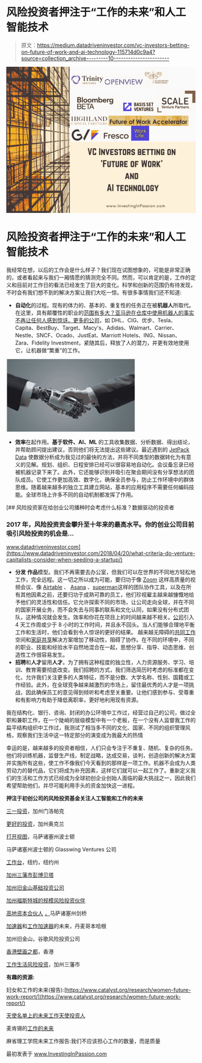 # 风险投资者押注于“工作的未来”和人工智能技术

> 原文：<https://medium.datadriveninvestor.com/vc-investors-betting-on-future-of-work-and-ai-technology-115714d0c9a4?source=collection_archive---------10----------------------->

![](img/8d5d377d9e617ee1d5fcf16c2b081c96.png)

# 风险投资者押注于“工作的未来”和人工智能技术

我经常在想，以后的工作会是什么样子？我们现在试图想象的，可能是非常正确的，或者看起来与我们一厢情愿的猜测完全不同。然而，可以肯定的是，工作的定义和目前对工作日的看法已经发生了巨大的变化。科学和创新的范围仍有待发现，不时会有我们想不到的解决方案让我们大吃一惊。有很多事情我们还不知道:

*   **自动化**的过程。现有的体力的、基本的、重复性的任务正在被**机器人**所取代。在这里，具有颠覆性的职业的[范围有多大？亚马逊在仓库中使用机器人的事实不再让任何人感到惊讶。](https://medium.com/@cigen_rpa/10-real-world-use-cases-for-robotic-process-automation-rpa-in-retail-bd40cf4fe38c)[更多的公司](https://www.lovemoney.com/gallerylist/61607/companies-already-replacing-humans-with-robots)，如 DHL、CIG、优步、Tesla、Capita、BestBuy、Target、Macy's、Adidas、Walmart、Carrier、Nestle、SNCF、Ocado、JustEat、Marriott Hotels、ING、Nissan、Zara、Fidelity Investment，紧随其后，释放了人的潜力，并更有效地使用它，让机器做“繁重”的工作。

![](img/520347da8ab0e1cbdd587b4ec0fd8934.png)

*   **效率**在起作用。**基于软件、AI、ML** 的工具收集数据、分析数据、得出结论，并帮助顾问提出建议，否则他们将无法提出这些建议。最近遇到的 [JetPack Data](https://www.jetpackdata.com/landing) 使数据分析成为我见过的最快的方法，并将不同类型的数据转化为有意义的见解。规划、组织、日程安排已经可以很容易地自动化。会议备忘录已经被机器记录下来了。此外，它还能够识别并吸引在聚会期间没有分享想法的团队成员。它使工作更加高效、数字化，确保全员参与，防止工作环境中的群体思维。随着越来越多的独立工具建立网站，基本的应用程序不需要任何编码技能。全球市场上许多不同的自动机制都发挥了作用。

[](https://www.datadriveninvestor.com/2018/04/20/what-criteria-do-venture-capitalists-consider-when-seeding-a-startup/) [## 风险投资家在给创业公司播种时会考虑什么标准？数据驱动的投资者

### 2017 年，风险投资资金攀升至十年来的最高水平。你的创业公司目前吸引风险投资的机会是…

www.datadriveninvestor.com](https://www.datadriveninvestor.com/2018/04/20/what-criteria-do-venture-capitalists-consider-when-seeding-a-startup/) 

*   **分发** **作品**模型。我们不再需要去办公室，但我们可以在世界的不同地方轻松地工作，完全远程。这一切之所以成为可能，要归功于像 [Zoom](https://zoom.us/Meetings) 这样高质量的视频会议、像 [Airtable](https://airtable.com/) 、 [Asana](https://asana.com/) 、[superman](https://superhuman.com/)这样的团队协作工具，以及在所有其他因素之前，还要归功于成熟可靠的员工，他们珍视雇主越来越慷慨地给予他们的灵活性和信任。它允许探索不同的市场，让公司走向全球，并在不同的国家开展业务，而不会失去与同事的联系和文化认同，如果没有分布式团队，这种情况就会发生。效率和你花在项目上的时间越来越不相关。[公司](https://www.theguardian.com/technology/2019/nov/04/microsoft-japan-four-day-work-week-productivity)引入 4 天工作周或少于 8 小时的工作时间，并且永不回头。当人们能够合理地平衡工作和生活时，他们会看到令人惊讶的更好的结果。
    越来越无障碍的[共同工作](https://investinginpassion.com/2019/08/23/co-working-spaces-and-startup-hubs-in-boston/)空间和[家庭共享](https://www.rentthebackyard.com/)解决方案增加了移动性，阻碍了协作。在不同的环境中，不同的职业、技能和经验水平自然地混合在一起，思想分享、指导、动态思维、创造性工作很容易发生。
*   **招聘**和**人才**留用**人才**。为了拥有这种程度的独立性，人力资源服务、学习、培训、教育需要彻底改变。我们招聘的方式，我们筛选简历时考虑的标准都在变化，允许我们关注更多的人类特征，而不是分数、大学名称、性别、国籍或工作经验。此外，在全球竞争越来越激烈的市场上，留住最优秀的人才是一项挑战，因此确保员工的意见得到倾听和考虑至关重要。让他们感到参与、受尊重和有影响力有助于降低离职率，更好地利用现有资源。

我在结构化、银行、咨询、封闭的办公环境中工作过，经营过自己的公司，做过全职和兼职工作，在一个陡峭的层级模型中有一个老板，在一个没有人监督我工作的扁平结构组织中工作过，我测试了相当多不同的文化、国家、不同的组织管理风格，观察我们生活中这一特定部分的演变成为我最大的热情

幸运的是，越来越多的投资者相信，人们只会专注于不重复、随机、复杂的任务。他们将训练机器，监督生产线，制定战略，达成交易，谈判，创造创新的解决方案并实施所有这些，使工作不像我们今天看到的那样是一项工作。机器不会成为人类劳动力的替代品，它们将成为补充因素，这样它们就可以一起工作了。重新定义我们的生活和工作方式已经成为全球初创企业创始人面临的最大挑战之一，因此我们希望帮助他们，并尽可能利用手头的资金加快这一进程。

**押注于初创公司的风险投资基金关注人工智能和工作的未来**

[三一投资](https://www.trinityventures.com/)，加州门洛帕克

[更好的投资](https://www.better.vc/)，加州奥克兰

[打开视图](https://openviewpartners.com/)，马萨诸塞州波士顿

马萨诸塞州波士顿的 Glasswing Ventures 公司

[工作台](https://www.work-bench.com/)，纽约，纽约州

[加州三藩市彭博贝塔](https://github.com/Bloomberg-Beta/Manual)

[加州旧金山基础投资公司](https://www.basisset.ventures/)

[加州福斯特城的规模风险投资伙伴](https://www.scalevp.com/blog/investing-in-the-future-of-work)

[高地资本合伙人](https://www.hcp.com/) [，](https://www.hcp.com/investment-themes/future-work)马萨诸塞州剑桥

[加速器](https://www.accelerace.io/)和[工作加速器](https://www.accelerace.io/future-of-work-accelerator/)的未来，丹麦哥本哈根

加州旧金山，谷歌风险投资公司

[香港壁画之都](https://fresco.vc/)，香港

[工作生活风险投资](https://www.worklife.vc/)，加州三藩市

**有趣的资源:**

妇女和工作的未来(报告):[https://www.catalyst.org/research/women-future-work-report/](https://www.catalyst.org/research/women-future-work-report/)

[天使名单上的未来工作天使投资人](https://angel.co/future-of-work-1/investors)

麦肯锡的[工作的未来](https://www.mckinsey.com/featured-insights/future-of-work)

麻省理工学院未来工作报告:我们不应该担心工作的数量，而是质量

最初发表于 www.InvestingInPassion.com
